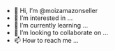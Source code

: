 - 👋 Hi, I’m @moizamazonseller
- 👀 I’m interested in ...
- 🌱 I’m currently learning ...
- 💞️ I’m looking to collaborate on ...
- 📫 How to reach me ...

<!---
moizamazonseller/moizamazonseller is a ✨ special ✨ repository because its `README.md` (this file) appears on your GitHub profile.
You can click the Preview link to take a look at your changes.
--->
